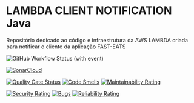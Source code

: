 # LAMBDA CLIENT NOTIFICATION Java
Repositório dedicado ao código e infraestrutura da AWS LAMBDA criada para notificar o cliente da aplicação FAST-EATS

![GitHub Workflow Status (with event)](https://img.shields.io/github/actions/workflow/status/FIAP-Grupo56-SOAT1/API_JAVA_FAST-EATS/main-pipeline.yml?logo=github)

[![SonarCloud](https://sonarcloud.io/images/project_badges/sonarcloud-white.svg)](https://sonarcloud.io/summary/new_code?id=FIAP-Grupo56-SOAT1_LAMBDA_STS_FAST-EATS)

[![Quality Gate Status](https://sonarcloud.io/api/project_badges/measure?project=FIAP-Grupo56-SOAT1_LAMBDA_STS_FAST-EATS&metric=alert_status)](https://sonarcloud.io/summary/new_code?id=FIAP-Grupo56-SOAT1_LAMBDA_STS_FAST-EATS) [![Code Smells](https://sonarcloud.io/api/project_badges/measure?project=FIAP-Grupo56-SOAT1_LAMBDA_STS_FAST-EATS&metric=code_smells)](https://sonarcloud.io/summary/new_code?id=FIAP-Grupo56-SOAT1_LAMBDA_STS_FAST-EATS) [![Maintainability Rating](https://sonarcloud.io/api/project_badges/measure?project=FIAP-Grupo56-SOAT1_LAMBDA_CLIENT_NOTIFICATION_FAST-EATS&metric=sqale_rating)](https://sonarcloud.io/summary/new_code?id=FIAP-Grupo56-SOAT1_LAMBDA_STS_FAST-EATS)

[![Security Rating](https://sonarcloud.io/api/project_badges/measure?project=FIAP-Grupo56-SOAT1_LAMBDA_STS_FAST-EATS&metric=security_rating)](https://sonarcloud.io/summary/new_code?id=FIAP-Grupo56-SOAT1_LAMBDA_STS_FAST-EATS) [![Bugs](https://sonarcloud.io/api/project_badges/measure?project=FIAP-Grupo56-SOAT1_LAMBDA_STS_FAST-EATS&metric=bugs)](https://sonarcloud.io/summary/new_code?id=FIAP-Grupo56-SOAT1_LAMBDA_STS_FAST-EATS) [![Reliability Rating](https://sonarcloud.io/api/project_badges/measure?project=FIAP-Grupo56-SOAT1_LAMBDA_CLIENT_NOTIFICATION_FAST-EATS&metric=reliability_rating)](https://sonarcloud.io/summary/new_code?id=FIAP-Grupo56-SOAT1_LAMBDA_CLIENT_NOTIFICATION_FAST-EATS)
